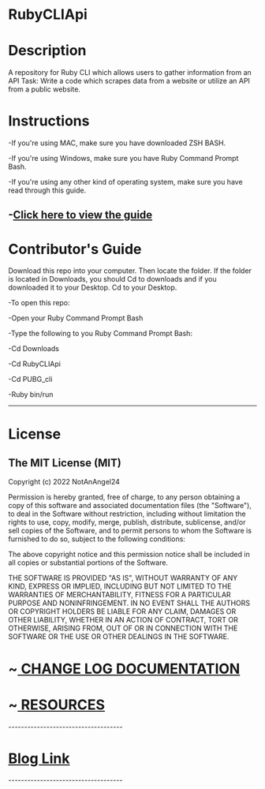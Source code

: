 # RubyCLIApi
<h1>Description</h1>

A repository for Ruby CLI which allows users to gather information from an API
Task:
Write a code which scrapes data from a website or utilize an API from a public website.
<h1>Instructions</h1>

-If you're using MAC, make sure you have downloaded ZSH BASH.

-If you're using Windows, make sure you have Ruby Command Prompt Bash.

-If you're using any other kind of operating system, make sure you have read through this guide.

-<a href="https://www.ruby-lang.org/en/documentation/installation/">Click here to view the guide</a>
---------------------------------------
<h1>Contributor's Guide</h1>
Download this repo into your computer. Then locate the folder. If the folder is located in Downloads, 
you should Cd to downloads and if you downloaded it to your Desktop. Cd to your Desktop.

-To open this repo:

-Open your Ruby Command Prompt Bash

-Type the following to you Ruby Command Prompt Bash:

-Cd Downloads

-Cd RubyCLIApi

-Cd PUBG_cli

-Ruby bin/run

-------------------------------------
<h1>License</h1>
<h2>The MIT License (MIT)</h2>

Copyright (c) 2022 NotAnAngel24

Permission is hereby granted, free of charge, to any person obtaining a copy
of this software and associated documentation files (the "Software"), to deal
in the Software without restriction, including without limitation the rights
to use, copy, modify, merge, publish, distribute, sublicense, and/or sell
copies of the Software, and to permit persons to whom the Software is
furnished to do so, subject to the following conditions:

The above copyright notice and this permission notice shall be included in
all copies or substantial portions of the Software.

THE SOFTWARE IS PROVIDED "AS IS", WITHOUT WARRANTY OF ANY KIND, EXPRESS OR
IMPLIED, INCLUDING BUT NOT LIMITED TO THE WARRANTIES OF MERCHANTABILITY,
FITNESS FOR A PARTICULAR PURPOSE AND NONINFRINGEMENT. IN NO EVENT SHALL THE
AUTHORS OR COPYRIGHT HOLDERS BE LIABLE FOR ANY CLAIM, DAMAGES OR OTHER
LIABILITY, WHETHER IN AN ACTION OF CONTRACT, TORT OR OTHERWISE, ARISING FROM,
OUT OF OR IN CONNECTION WITH THE SOFTWARE OR THE USE OR OTHER DEALINGS IN
THE SOFTWARE.


<h1>~<a href="https://medium.com/@seriouslydudelma/changelog-a1c25ef7d369"> CHANGE LOG DOCUMENTATION </a></h1>

<h1>~<a href="https://medium.com/@seriouslydudelma/resources-5ea35ead1246"> RESOURCES </a></h1>
------------------------------------
<h1><a href="https://medium.com/@seriouslydudelma/ruby-proj-a443789c50bf"> Blog Link</a></h1>
------------------------------------
